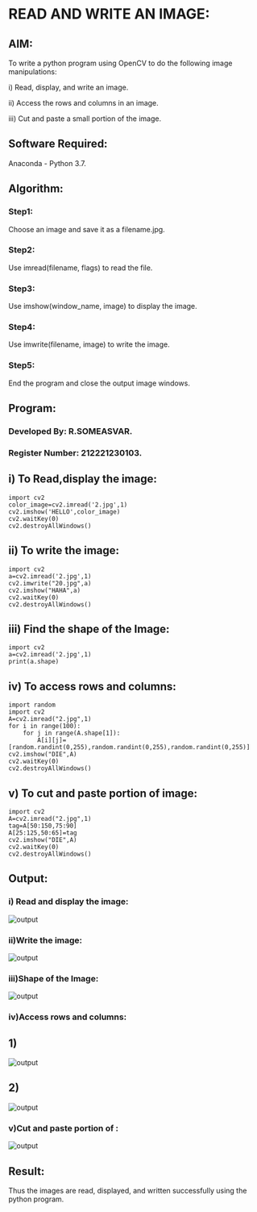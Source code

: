 # READ AND WRITE AN IMAGE:

## AIM:

To write a python program using OpenCV to do the following image manipulations:

i) Read, display, and write an image.

ii) Access the rows and columns in an image.

iii) Cut and paste a small portion of the image.

## Software Required:
Anaconda - Python 3.7.
## Algorithm:
### Step1:
Choose an image and save it as a filename.jpg.
### Step2:
Use imread(filename, flags) to read the file.
### Step3:
Use imshow(window_name, image) to display the image.
### Step4:
Use imwrite(filename, image) to write the image.
### Step5:
End the program and close the output image windows.
## Program:
### Developed By: R.SOMEASVAR.
### Register Number: 212221230103.
## i) To Read,display the image:
~~~
import cv2
color_image=cv2.imread('2.jpg',1)
cv2.imshow('HELLO',color_image)
cv2.waitKey(0)
cv2.destroyAllWindows()
~~~


## ii) To write the image:
~~~
import cv2
a=cv2.imread('2.jpg',1)
cv2.imwrite("20.jpg",a)
cv2.imshow("HAHA",a)
cv2.waitKey(0)
cv2.destroyAllWindows()
~~~
 ## iii) Find the shape of the Image:
~~~
import cv2
a=cv2.imread('2.jpg',1)
print(a.shape)
~~~
## iv) To access rows and columns:
~~~
import random
import cv2
A=cv2.imread("2.jpg",1)
for i in range(100):
    for j in range(A.shape[1]):
        A[i][j]=[random.randint(0,255),random.randint(0,255),random.randint(0,255)]
cv2.imshow("DIE",A)
cv2.waitKey(0)
cv2.destroyAllWindows()
~~~
## v) To cut and paste portion of image:
~~~
import cv2
A=cv2.imread("2.jpg",1)
tag=A[50:150,75:90]
A[25:125,50:65]=tag
cv2.imshow("DIE",A)
cv2.waitKey(0)
cv2.destroyAllWindows()
~~~

## Output:

### i) Read and display the image:
![output](./read.jpg)



### ii)Write the image:
![output](./write.jpg)


### iii)Shape of the Image:
![output](./shape.jpg)



### iv)Access rows and columns:
## 1)
![output](./halftv.jpg)
## 2)
![output](./half%20black.jpg)


### v)Cut and paste portion of :
![output](./cut.jpg)


## Result:
Thus the images are read, displayed, and written successfully using the python program.


